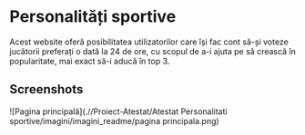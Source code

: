 
# Personalități sportive

Acest website oferă posibilitatea utilizatorilor care își fac cont să-și voteze jucătorii preferați o dată la 24 de ore, cu scopul de a-i ajuta pe să crească în popularitate, mai exact să-i aducă în top 3.


## Screenshots

![Pagina principală](.//Proiect-Atestat/Atestat Personalitati sportive/imagini/imagini_readme/pagina principala.png)
